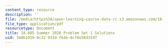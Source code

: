```yaml
---
content_type: resource
description: ''
file: /media/https%3A/open-learning-course-data-rc.s3.amazonaws.com/18-085-computational-science-and-engineering-i-summer-2020/348b19290c32933df64e8cf0e56d3197_MIT18_085Summer20_PS1_sol.pdf
file_type: application/pdf
resourcetype: Document
title: 18.085 Summer 2020 Problem Set 1 Solutions
uid: 348b1929-0c32-933d-f64e-8cf0e56d3197
---
```

